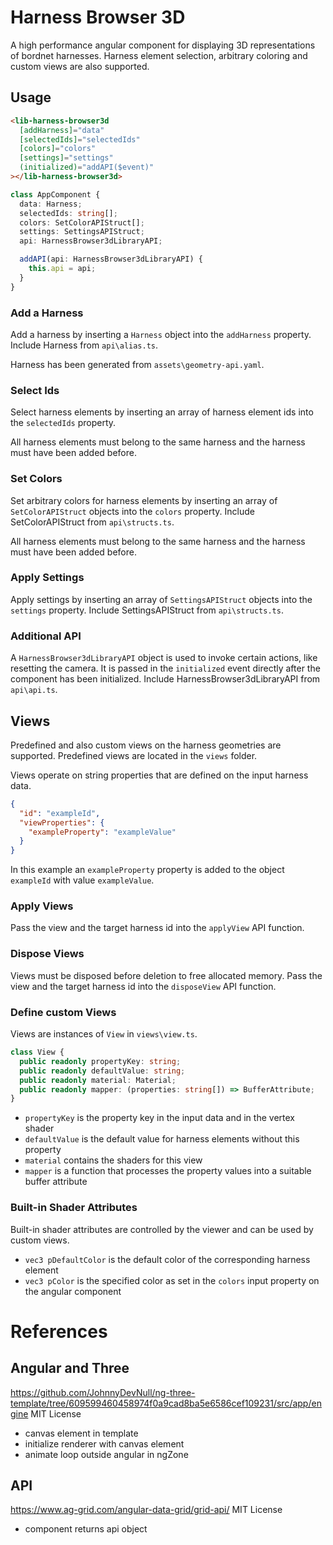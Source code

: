 # Harness Browser 3D

A high performance angular component for displaying 3D representations of bordnet harnesses. Harness element selection, arbitrary coloring and custom views are also supported.

## Usage

```html
<lib-harness-browser3d
  [addHarness]="data"
  [selectedIds]="selectedIds"
  [colors]="colors"
  [settings]="settings"
  (initialized)="addAPI($event)"
></lib-harness-browser3d>
```

```ts
class AppComponent {
  data: Harness;
  selectedIds: string[];
  colors: SetColorAPIStruct[];
  settings: SettingsAPIStruct;
  api: HarnessBrowser3dLibraryAPI;

  addAPI(api: HarnessBrowser3dLibraryAPI) {
    this.api = api;
  }
}
```

### Add a Harness

Add a harness by inserting a `Harness` object into the `addHarness` property. Include Harness from `api\alias.ts`.

Harness has been generated from `assets\geometry-api.yaml`.

### Select Ids

Select harness elements by inserting an array of harness element ids into the `selectedIds` property.

All harness elements must belong to the same harness and the harness must have been added before.

### Set Colors

Set arbitrary colors for harness elements by inserting an array of `SetColorAPIStruct` objects into the `colors` property. Include SetColorAPIStruct from `api\structs.ts`.

All harness elements must belong to the same harness and the harness must have been added before.

### Apply Settings

Apply settings by inserting an array of `SettingsAPIStruct` objects into the `settings` property. Include SettingsAPIStruct from `api\structs.ts`.

### Additional API

A `HarnessBrowser3dLibraryAPI` object is used to invoke certain actions, like resetting the camera. It is passed in the `initialized` event directly after the component has been initialized. Include HarnessBrowser3dLibraryAPI from `api\api.ts`.

## Views

Predefined and also custom views on the harness geometries are supported. Predefined views are located in the `views` folder.

Views operate on string properties that are defined on the input harness data.

```json
{
  "id": "exampleId",
  "viewProperties": {
    "exampleProperty": "exampleValue"
  }
}
```

In this example an `exampleProperty` property is added to the object `exampleId` with value `exampleValue`.

### Apply Views

Pass the view and the target harness id into the `applyView` API function.

### Dispose Views

Views must be disposed before deletion to free allocated memory. Pass the view and the target harness id into the `disposeView` API function.

### Define custom Views

Views are instances of `View` in `views\view.ts`.

```ts
class View {
  public readonly propertyKey: string;
  public readonly defaultValue: string;
  public readonly material: Material;
  public readonly mapper: (properties: string[]) => BufferAttribute;
}
```

- `propertyKey` is the property key in the input data and in the vertex shader
- `defaultValue` is the default value for harness elements without this property
- `material` contains the shaders for this view
- `mapper` is a function that processes the property values into a suitable buffer attribute

### Built-in Shader Attributes

Built-in shader attributes are controlled by the viewer and can be used by custom views.

- `vec3 pDefaultColor` is the default color of the corresponding harness element
- `vec3 pColor` is the specified color as set in the `colors` input property on the angular component

# References

## Angular and Three

https://github.com/JohnnyDevNull/ng-three-template/tree/609599460458974f0a9cad8ba5e6586cef109231/src/app/engine
MIT License

- canvas element in template
- initialize renderer with canvas element
- animate loop outside angular in ngZone

## API

https://www.ag-grid.com/angular-data-grid/grid-api/
MIT License

- component returns api object
